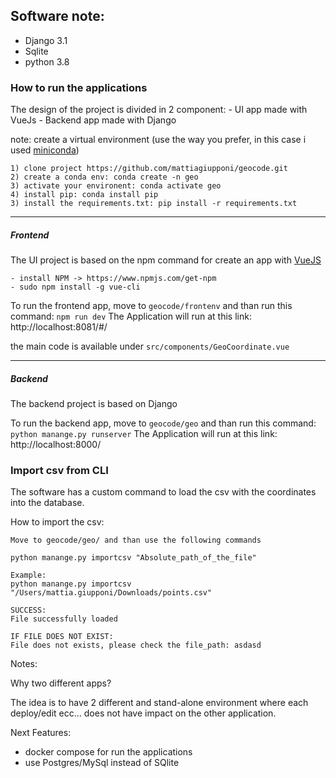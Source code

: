 Software note:
------------------

- Django 3.1
- Sqlite
- python 3.8


<h3>How to run the applications</h3>
The design of the project is divided in 2 component:
- UI app made with VueJs
- Backend app made with Django

note: create a virtual environment (use the way you prefer, in this case i used [miniconda](https://docs.conda.io/en/latest/miniconda.html))

```
1) clone project https://github.com/mattiagiupponi/geocode.git
2) create a conda env: conda create -n geo
3) activate your environent: conda activate geo
4) install pip: conda install pip
3) install the requirements.txt: pip install -r requirements.txt
```
----------
<h5>Frontend</h5>

The UI project is based on the npm command for create an app with [VueJS](https://github.com/vuejs/vue-cli)

```
- install NPM -> https://www.npmjs.com/get-npm
- sudo npm install -g vue-cli
```

To run the frontend app, move to ```geocode/frontenv``` and than run this command:
```npm run dev```
The Application will run at this link: http://localhost:8081/#/

the main code is available under ```src/components/GeoCoordinate.vue```

----------
<h5>Backend</h5>

The backend project is based on Django

To run the backend app, move to ```geocode/geo``` and than run this command:
```python manange.py runserver```
The Application will run at this link: http://localhost:8000/
<h3>Import csv from CLI</h3>
The software has a custom command to load the csv with the coordinates into the database.

How to import the csv:

````
Move to geocode/geo/ and than use the following commands

python manange.py importcsv "Absolute_path_of_the_file"

Example:
python manange.py importcsv "/Users/mattia.giupponi/Downloads/points.csv"

SUCCESS:
File successfully loaded

IF FILE DOES NOT EXIST:
File does not exists, please check the file_path: asdasd
````
Notes:

Why two different apps?

The idea is to have 2 different and stand-alone environment where each deploy/edit ecc... does not have impact on the other application.

Next Features:
- docker compose for run the applications
- use Postgres/MySql instead of SQlite
